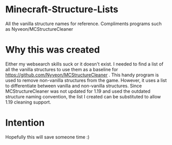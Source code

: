 # Minecraft-Structure-Lists
All the vanilla structure names for reference. Compliments programs such as Nyveon/MCStructureCleaner

# Why this was created
Either my websearch skills suck or it doesn't exist. I needed to find a list of all the vanilla structures to use them as a baseline for https://github.com/Nyveon/MCStructureCleaner . This handy program is used to remove non-vanilla structures from the game. However, it uses a list to differentiate between vanilla and non-vanilla structures. Since MCStructureCleaner was not updated for 1.19 and used the outdated structure naming convention, the list I created can be substituted to allow 1.19 cleaning support.

# Intention
Hopefully this will save someone time :) 
